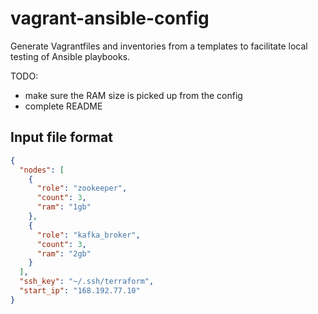# vagrant-ansible-config
Generate Vagrantfiles and inventories from a templates to facilitate local testing of Ansible playbooks.

TODO:
* make sure the RAM size is picked up from the config
* complete README

## Input file format

```json
{
  "nodes": [
    {
      "role": "zookeeper",
      "count": 3,
      "ram": "1gb"
    },
    {
      "role": "kafka_broker",
      "count": 3,
      "ram": "2gb"
    }
  ],
  "ssh_key": "~/.ssh/terraform",
  "start_ip": "168.192.77.10"
}
```
